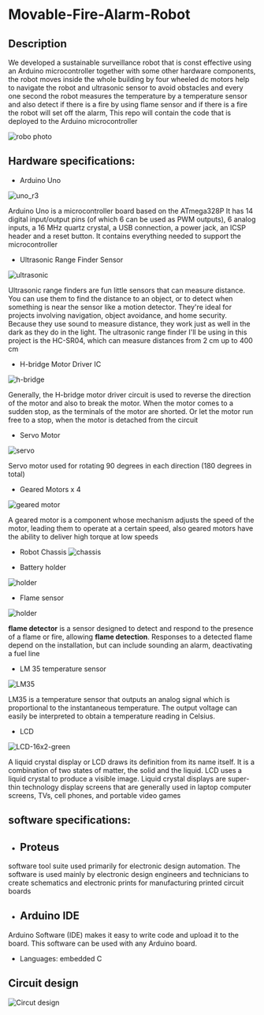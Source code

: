 # Movable-Fire-Alarm-Robot

## Description 

We developed a sustainable surveillance robot that is const effective using an Arduino microcontroller together with some other hardware components, the robot moves inside the whole building by four wheeled dc motors help to navigate the robot and ultrasonic sensor to avoid obstacles and every one second the robot measures the temperature by a temperature sensor and also detect if there is a fire by using flame sensor and if there is a fire the robot will set off the alarm, This repo will contain the code that is deployed to the Arduino microcontroller

![robo photo](https://user-images.githubusercontent.com/51873396/147688054-d7f041b0-05d4-4013-a85a-2995d059b2bd.jpg)



## Hardware specifications:

- Arduino Uno

![uno_r3](https://user-images.githubusercontent.com/51873396/147688651-eac54ab9-40ed-4dca-8604-3d6346262fc1.jpg)


Arduino Uno is a microcontroller board based on the ATmega328P It has 14 digital input/output pins (of which 6 can be used as PWM outputs), 6 analog inputs, a 16 MHz quartz crystal, a USB connection, a power jack, an ICSP header and a reset button. It contains everything needed to support the microcontroller

- Ultrasonic Range Finder Sensor

![ultrasonic](https://user-images.githubusercontent.com/51873396/147688758-8dc66142-3d9a-4296-bc97-66fa221b897f.jpg)


Ultrasonic range finders are fun little sensors that can measure distance. You can use them to find the distance to an object, or to detect when something is near the sensor like a motion detector. They&#39;re ideal for projects involving navigation, object avoidance, and home security. Because they use sound to measure distance, they work just as well in the dark as they do in the light. The ultrasonic range finder I&#39;ll be using in this project is the HC-SR04, which can measure distances from 2 cm up to 400 cm

- H-bridge Motor Driver IC

![h-bridge](https://user-images.githubusercontent.com/51873396/147688723-a83d3f9f-0044-4bf2-b5ae-fb3cca49d612.jpg)

Generally, the H-bridge motor driver circuit is used to reverse the direction of the motor and also to break the motor. When the motor comes to a sudden stop, as the terminals of the motor are shorted. Or let the motor run free to a stop, when the motor is detached from the circuit

- Servo Motor

![servo](https://user-images.githubusercontent.com/51873396/147688752-87e679ab-5756-4022-b7f5-50c8bdf1720c.jpg)


Servo motor used for rotating 90 degrees in each direction (180 degrees in total)

- Geared Motors x 4

![geared motor](https://user-images.githubusercontent.com/51873396/147688717-7c145850-cbe2-4e39-aa68-f36efcaf0632.jpg)

A geared motor is a component whose mechanism adjusts the speed of the motor, leading them to operate at a certain speed, also geared motors have the ability to deliver high torque at low speeds

- Robot Chassis
![chassis](https://user-images.githubusercontent.com/51873396/147688609-515477ee-e161-4da3-8e1a-9b4d968e9b4c.jpg)

- Battery holder

![holder](https://user-images.githubusercontent.com/51873396/147688731-1baea7f9-b7da-4eb1-b485-ee65228a02a1.jpg)


- Flame sensor

![holder](https://user-images.githubusercontent.com/51873396/147688731-1baea7f9-b7da-4eb1-b485-ee65228a02a1.jpg)


  **flame detector**  is a sensor designed to detect and respond to the presence of a flame or fire, allowing  **flame detection**. Responses to a detected flame depend on the installation, but can include sounding an alarm, deactivating a fuel line

- LM 35 temperature sensor

![LM35](https://user-images.githubusercontent.com/51873396/147688743-b54a5eb2-9bb2-495e-b9d0-885089d2cae9.jpg)


LM35 is a temperature sensor that outputs an analog signal which is proportional to the instantaneous temperature. The output voltage can easily be interpreted to obtain a temperature reading in Celsius.

- LCD

![LCD-16x2-green](https://user-images.githubusercontent.com/51873396/147688738-f5ba9c14-d1e6-4194-8eb9-2776bad9ba50.jpg)


A liquid crystal display or LCD draws its definition from its name itself. It is a combination of two states of matter, the solid and the liquid. LCD uses a liquid crystal to produce a visible image. Liquid crystal displays are super-thin technology display screens that are generally used in laptop computer screens, TVs, cell phones, and portable video games

## software specifications:

- ## Proteus

software tool suite used primarily for electronic design automation. The software is used mainly by electronic design engineers and technicians to create schematics and electronic prints for manufacturing printed circuit boards

- ## Arduino IDE


Arduino Software (IDE) makes it easy to write code and upload it to the board. This software can be used with any Arduino board.

- Languages: embedded C

## Circuit design
![Circut design](https://user-images.githubusercontent.com/51873396/147689742-0c735714-15e3-48a9-8036-ae02a74a1d8d.jpg)